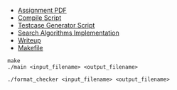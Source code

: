 - [Assignment PDF](./A1.pdf)
- [Compile Script](./src/compile.sh)
- [Testcase Generator Script](./src/gen.cpp)
- [Search Algorithms Implementation](./src/SportsLayout.cpp)
- [Writeup](./src/writeup.txt)
- [Makefile](./src/Makefile)

```
make
./main <input_filename> <output_filename>
```
```
./format_checker <input_filename> <output_filename>
```